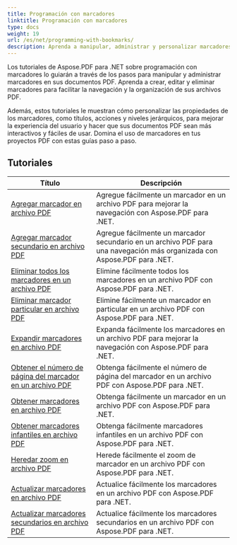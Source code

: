 ```yaml
---
title: Programación con marcadores
linktitle: Programación con marcadores
type: docs
weight: 19
url: /es/net/programming-with-bookmarks/
description: Aprenda a manipular, administrar y personalizar marcadores en sus documentos PDF para mejorar la navegación y la experiencia del usuario.
---
```

Los tutoriales de Aspose.PDF para .NET sobre programación con marcadores lo guiarán a través de los pasos para manipular y administrar marcadores en sus documentos PDF. Aprenda a crear, editar y eliminar marcadores para facilitar la navegación y la organización de sus archivos PDF.

Además, estos tutoriales le muestran cómo personalizar las propiedades de los marcadores, como títulos, acciones y niveles jerárquicos, para mejorar la experiencia del usuario y hacer que sus documentos PDF sean más interactivos y fáciles de usar. Domina el uso de marcadores en tus proyectos PDF con estas guías paso a paso.

## Tutoriales
| Título | Descripción |
| --- | --- | 
| [Agregar marcador en archivo PDF](./add-bookmark/) | Agregue fácilmente un marcador en un archivo PDF para mejorar la navegación con Aspose.PDF para .NET. |  
| [Agregar marcador secundario en archivo PDF](./add-child-bookmark/) | Agregue fácilmente un marcador secundario en un archivo PDF para una navegación más organizada con Aspose.PDF para .NET. |  
| [Eliminar todos los marcadores en un archivo PDF](./delete-all-bookmarks/) | Elimine fácilmente todos los marcadores en un archivo PDF con Aspose.PDF para .NET. |  
| [Eliminar marcador particular en archivo PDF](./delete-particular-bookmark/) | Elimine fácilmente un marcador en particular en un archivo PDF con Aspose.PDF para .NET. |  
| [Expandir marcadores en archivo PDF](./expand-bookmarks/) | Expanda fácilmente los marcadores en un archivo PDF para mejorar la navegación con Aspose.PDF para .NET. |  
| [Obtener el número de página del marcador en un archivo PDF](./get-bookmark-page-number/) | Obtenga fácilmente el número de página del marcador en un archivo PDF con Aspose.PDF para .NET. |  
| [Obtener marcadores en archivo PDF](./get-bookmarks/) | Obtenga fácilmente un marcador en un archivo PDF con Aspose.PDF para .NET. |  
| [Obtener marcadores infantiles en archivo PDF](./get-child-bookmarks/) | Obtenga fácilmente marcadores infantiles en un archivo PDF con Aspose.PDF para .NET. |  
| [Heredar zoom en archivo PDF](./inherit-zoom/) | Herede fácilmente el zoom de marcador en un archivo PDF con Aspose.PDF para .NET. |  
| [Actualizar marcadores en archivo PDF](./update-bookmarks/) | Actualice fácilmente los marcadores en un archivo PDF con Aspose.PDF para .NET. |  
| [Actualizar marcadores secundarios en archivo PDF](./update-child-bookmarks/) | Actualice fácilmente los marcadores secundarios en un archivo PDF con Aspose.PDF para .NET. |  